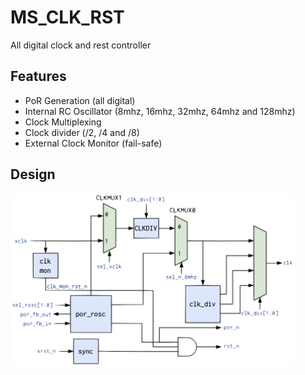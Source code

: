 # MS_CLK_RST
All digital clock and rest controller

## Features
- PoR Generation (all digital)
- Internal RC Oscillator (8mhz, 16mhz, 32mhz, 64mhz and 128mhz)
- Clock Multiplexing
- Clock divider (/2, /4 and /8)
- External Clock Monitor (fail-safe)

## Design
<img src="./docs/bd.png" alt= “” width="90%" height="90%">
